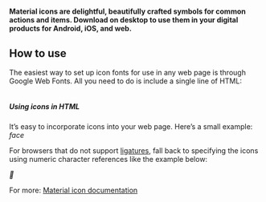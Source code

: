 #### Material icons are delightful, beautifully crafted symbols for common actions and items. Download on desktop to use them in your digital products for Android, iOS, and web.

## How to use
The easiest way to set up icon fonts for use in any web page is through Google Web Fonts. All you need to do is include a single line of HTML:

<pre><link href="https://fonts.googleapis.com/icon?family=Material+Icons"rel="stylesheet"></pre>

<h5>Using icons in HTML</h5>

It’s easy to incorporate icons into your web page. Here’s a small example:
<i class="material-icons">face</i>

For browsers that do not support <a href="http://alistapart.com/article/the-era-of-symbol-fonts">ligatures</a>, fall back to specifying the icons using numeric character references like the example below:

<i class="material-icons">&#xE87C;</i>

For more:
<a href="http://google.github.io/material-design-icons/">Material icon documentation</a>
